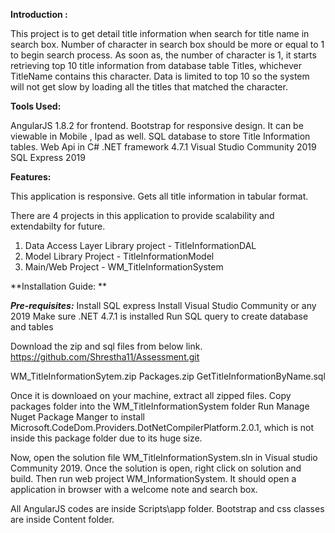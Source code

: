 **Introduction :**

This project is to get detail title information when search for title name in search box. Number of character in search box should be more or equal to 1 to begin search process.
As soon as, the number of character is 1, it starts retrieving top 10 title information from database table Titles, whichever TitleName contains this character. Data is limited to top 10 so the system will not get slow by loading all the titles that matched the character. 

**Tools Used:**

AngularJS 1.8.2 for frontend.
Bootstrap for responsive design. It can be viewable in Mobile , Ipad as well.
SQL database to store Title Information tables.
Web Api in C#
.NET framework 4.7.1
Visual Studio Community 2019
SQL Express 2019

**Features:**

This application is responsive. Gets all title information in tabular format. 

There are 4 projects in this application to provide scalability and extendabilty for future.
1) Data Access Layer Library project  - TitleInformationDAL
2) Model Library Project - TitleInformationModel
3) Main/Web Project - WM_TitleInformationSystem

**Installation Guide: **

   ***Pre-requisites:***
      Install SQL express
      Install Visual Studio Community or any 2019
      Make sure .NET 4.7.1 is installed
      Run SQL query to create database and tables
     
Download the zip and sql files from below link.
https://github.com/Shrestha11/Assessment.git

WM_TitleInformationSytem.zip
Packages.zip
GetTitleInformationByName.sql

Once it is downloaed on your machine, extract all zipped files. 
Copy packages folder into the WM_TitleInformationSystem folder
Run Manage Nuget Package Manger to install Microsoft.CodeDom.Providers.DotNetCompilerPlatform.2.0.1, which is not inside this package folder due to its huge size.

Now, open the solution file WM_TitleInformationSystem.sln in Visual studio Community 2019. 
Once the solution is open, right click on solution and build.
Then run web project WM_InformationSystem.
It should open a application in browser with a welcome note and search box.

All AngularJS codes are inside Scripts\app folder.
Bootstrap and css classes are inside Content folder.
